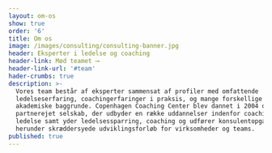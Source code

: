 ```yaml
---
layout: om-os
show: true
order: '6'
title: Om os
image: /images/consulting/consulting-banner.jpg
header: Eksperter i ledelse og coaching
header-link: Mød teamet ⟶
header-link-url: '#team'
hader-crumbs: true
description: >-
  Vores team består af eksperter sammensat af profiler med omfattende
  ledelseserfaring, coachingerfaringer i praksis, og mange forskellige
  akademiske baggrunde. Copenhagen Coaching Center blev dannet i 2004 og er et
  partnerejet selskab, der udbyder en række uddannelser indenfor coaching og
  ledelse samt yder ledelsessparring, coaching og udfører konsulentopgaver,
  herunder skræddersyede udviklingsforløb for virksomheder og teams.
published: true
---
```

